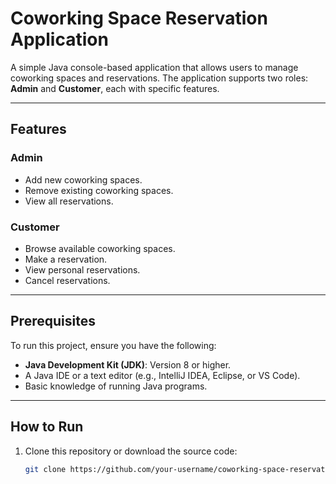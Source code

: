 # Coworking Space Reservation Application

A simple Java console-based application that allows users to manage coworking spaces and reservations. The application supports two roles: **Admin** and **Customer**, each with specific features.

---

## Features

### Admin
- Add new coworking spaces.
- Remove existing coworking spaces.
- View all reservations.

### Customer
- Browse available coworking spaces.
- Make a reservation.
- View personal reservations.
- Cancel reservations.

---

## Prerequisites

To run this project, ensure you have the following:
- **Java Development Kit (JDK)**: Version 8 or higher.
- A Java IDE or a text editor (e.g., IntelliJ IDEA, Eclipse, or VS Code).
- Basic knowledge of running Java programs.

---

## How to Run

1. Clone this repository or download the source code:
   ```bash
   git clone https://github.com/your-username/coworking-space-reservation.git
